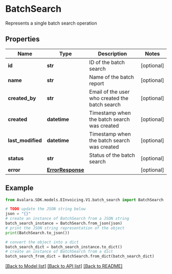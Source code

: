 # BatchSearch

Represents a single batch search operation

## Properties

Name | Type | Description | Notes
------------ | ------------- | ------------- | -------------
**id** | **str** | ID of the batch search | [optional] 
**name** | **str** | Name of the batch report | [optional] 
**created_by** | **str** | Email of the user who created the batch search | [optional] 
**created** | **datetime** | Timestamp when the batch search was created | [optional] 
**last_modified** | **datetime** | Timestamp when the batch search was created | [optional] 
**status** | **str** | Status of the batch search | [optional] 
**error** | [**ErrorResponse**](ErrorResponse.md) |  | [optional] 

## Example

```python
from Avalara.SDK.models.EInvoicing.V1.batch_search import BatchSearch

# TODO update the JSON string below
json = "{}"
# create an instance of BatchSearch from a JSON string
batch_search_instance = BatchSearch.from_json(json)
# print the JSON string representation of the object
print(BatchSearch.to_json())

# convert the object into a dict
batch_search_dict = batch_search_instance.to_dict()
# create an instance of BatchSearch from a dict
batch_search_from_dict = BatchSearch.from_dict(batch_search_dict)
```
[[Back to Model list]](../README.md#documentation-for-models) [[Back to API list]](../README.md#documentation-for-api-endpoints) [[Back to README]](../README.md)



